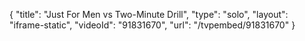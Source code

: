 {
    "title": "Just For Men vs Two-Minute Drill",
    "type": "solo",
    "layout": "iframe-static",
    "videoId": "91831670",
    "url": "\/tvpembed\/91831670"
}
